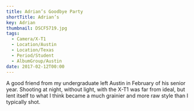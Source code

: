 ```yaml
---
title: Adrian’s Goodbye Party
shortTitle: Adrian’s
key: Adrian
thumbnail: DSCF5719.jpg
tags:
  - Camera/X-T1
  - Location/Austin
  - Location/Texas
  - Period/Student
  - AlbumGroup/Austin
date: 2017-02-12T00:00
---
```

A good friend from my undergraduate left Austin in February of his senior year. Shooting at night, without light, with the X-T1 was far from ideal, but lent itself to what I think became a much grainier and more raw style than I typically shot.
